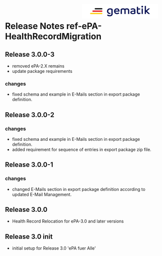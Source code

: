 <img align="right" width="250" height="47" src="images/Gematik_Logo_Flag_With_Background.png"/> <br/>    
 
# Release Notes ref-ePA-HealthRecordMigration
## Release 3.0.0-3
- removed ePA-2.X remains
- update package requirements
### changes
- fixed schema and example in E-Mails section in export package definition.
## Release 3.0.0-2
### changes
- fixed schema and example in E-Mails section in export package definition.
- added requirement for sequence of entries in export package zip file.
## Release 3.0.0-1
### changes
- changed E-Mails section in export package definition according to updated E-Mail Management.
## Release 3.0.0
- Health Record Relocation for ePA-3.0 and later versions
## Release 3.0 init
- initial setup for Release 3.0 'ePA fuer Alle'
